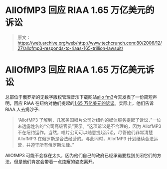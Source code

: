 # AllOfMP3 回应 RIAA 1.65 万亿美元的诉讼

> 原文：<https://web.archive.org/web/http://www.techcrunch.com:80/2006/12/27/allofmp3-responds-to-riaas-165-trillion-lawsuit/>

# AllOfMP3 回应 RIAA 1.65 万亿美元诉讼

总部位于俄罗斯的无数字版权管理音乐下载网站[allo fm3](https://web.archive.org/web/20220627235041/http://www.allofmp3.com/)今天发表了一份简短声明，回应 RIAA 在纽约对他们提起的[1.65 万亿美元的诉讼](https://web.archive.org/web/20220627235041/http://www.beta.techcrunch.com/2006/12/20/i-wish-google-could-buy-allofmp3/)。实际上，他们告诉 RIAA 人去捣沙子:

> “AllofMP3 了解到，几家美国唱片公司对纽约的媒体服务提起了诉讼，”一位未透露姓名的“公司高级官员”表示。“这项诉讼是不合理的，因为 AllofMP3 不在纽约运作。当然，唱片公司可以随意提起诉讼，尽管他们非常清楚 AllofMP3 在俄罗斯是合法经营的。与此同时，AllofMP3 计划继续合法运营，并遵守所有俄罗斯法律。”

AllOfMP3 可能不会存在太久，因为他们自己的政府已经承诺要找到关闭它们的方法，但是他们肯定会带着一点炫耀的姿态离开。